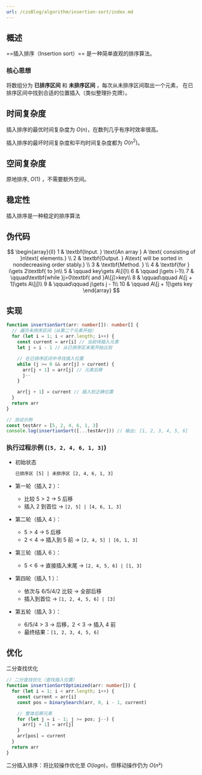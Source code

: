 ```yaml
---
url: /czxBlog/algorithm/insertion-sort/index.md
---
```

## 概述

\==插入排序（Insertion sort）== 是一种简单直观的排序算法。

### 核心思想

将数组分为 **已排序区间** 和 **未排序区间** ，每次从未排序区间取出一个元素，
在已排序区间中找到合适的位置插入（类似整理扑克牌）。

## 时间复杂度

插入排序的最优时间复杂度为 $O(n)$，在数列几乎有序时效率很高。

插入排序的最坏时间复杂度和平均时间复杂度都为 $O(n^2)$。

## 空间复杂度

原地排序, $O(1)$ ，不需要额外空间。

## 稳定性

插入排序是一种稳定的排序算法

## 伪代码

$$
\begin{array}{ll}
1 & \textbf{Input. } \text{An array } A \text{ consisting of }n\text{ elements.} \\
2 & \textbf{Output. } A\text{ will be sorted in nondecreasing order stably.} \\
3 & \textbf{Method. }  \\
4 & \textbf{for } i\gets 2\textbf{ to }n\\
5 & \qquad key\gets A\[i]\\
6 & \qquad j\gets i-1\\
7 & \qquad\textbf{while }j>0\textbf{ and }A\[j]>key\\
8 & \qquad\qquad A\[j + 1]\gets A\[j]\\
9 & \qquad\qquad j\gets j - 1\\
10 & \qquad A\[j + 1]\gets key
\end{array}
$$

## 实现

```ts
function insertionSort(arr: number[]): number[] {
  // 遍历未排序区间（从第二个元素开始）
  for (let i = 1; i < arr.length; i++) {
    const current = arr[i] // 当前待插入元素
    let j = i - 1 // 从已排序区末尾开始比较

    // 在已排序区间中寻找插入位置
    while (j >= 0 && arr[j] > current) {
      arr[j + 1] = arr[j] // 元素后移
      j--
    }

    arr[j + 1] = current // 插入到正确位置
  }
  return arr
}

// 测试示例
const testArr = [5, 2, 4, 6, 1, 3]
console.log(insertionSort([...testArr])) // 输出: [1, 2, 3, 4, 5, 6]
```

### 执行过程示例 (`[5, 2, 4, 6, 1, 3]`)

* 初始状态

  ```txt
  已排序区 [5] | 未排序区 [2, 4, 6, 1, 3]
  ```

* 第一轮（插入 $2$ ）：

  * 比较 $5 > 2$ → $5$ 后移
  * 插入 $2$ 到首位 → `[2, 5] | [4, 6, 1, 3]`

* 第二轮（插入 $4$ ）：

  * $5 > 4$ → $5$ 后移
  * $2 < 4$ → 插入到 $5$ 前 → `[2, 4, 5] | [6, 1, 3]`

* 第三轮（插入 $6$ ）：

  * $5 < 6$ → 直接插入末尾 → `[2, 4, 5, 6] | [1, 3]`

* 第四轮（插入 $1$ ）：

  * 依次与 $6/5/4/2$ 比较 → 全部后移
  * 插入到首位 → `[1, 2, 4, 5, 6] | [3]`

* 第五轮（插入 $3$ ）：

  * $6/5/4 > 3$ → 后移，$2 < 3$ → 插入 $4$ 前
  * 最终结果：`[1, 2, 3, 4, 5, 6]`

## 优化

二分查找优化

```ts
// 二分查找优化（查找插入位置）
function insertionSortOptimized(arr: number[]) {
  for (let i = 1; i < arr.length; i++) {
    const current = arr[i]
    const pos = binarySearch(arr, 0, i - 1, current)

    // 整体后移元素
    for (let j = i - 1; j >= pos; j--) {
      arr[j + 1] = arr[j]
    }
    arr[pos] = current
  }
  return arr
}
```

二分插入排序：将比较操作优化至 $O(log n)$，但移动操作仍为 $O(n²)$
